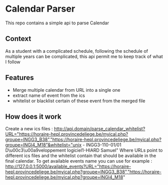 # Calendar Parser
This repo contains a simple api to parse Calendar
## Context
As a student with a complicated schedule, following the schedule of multiple years can be complicated, this api permit me to keep track of what I follow
## Features
- Merge multiple calendar from URL into a single one
- extract name of event from the ics
- whitelist or blacklist certain of these event from the merged file 
## How does it work
Create a new ics files :
http://api.domain/parse_calendar_whitelist?URL="https://horaire-hepl.provincedeliege.be/myical.php?groupe=INGG3_B38","https://horaire-hepl.provincedeliege.be/myical.php?groupe=INGI4_M18"&whitelist="unix - INGG3-110-01/01 D\u00c3\u00a9veloppement logiciel1-HIARD Samuel"
Where URLs point to different ics files and the whitelist contain that should be available in the final calendar.
To get available events name you can use for example :
http://127.0.0.1:5000/available_events?URL="https://horaire-hepl.provincedeliege.be/myical.php?groupe=INGG3_B38","https://horaire-hepl.provincedeliege.be/myical.php?groupe=INGI4_M18"